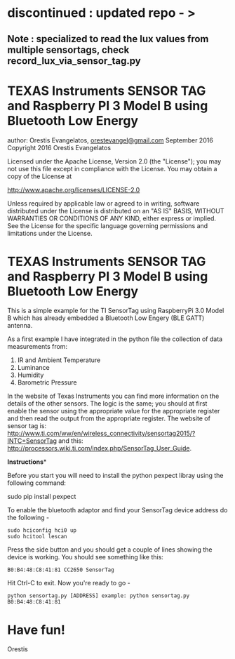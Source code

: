 # discontinued : updated repo - > [](https://github.com/LARC-CMU-SMU/sensortag)
## Note : specialized to read the lux values from multiple sensortags, check record_lux_via_sensor_tag.py
#  TEXAS Instruments SENSOR TAG and Raspberry PI 3 Model B using Bluetooth Low Energy
	
	
author: Orestis Evangelatos, orestevangel@gmail.com
September 2016
Copyright 2016 Orestis Evangelatos

Licensed under the Apache License, Version 2.0 (the "License");
you may not use this file except in compliance with the License.
You may obtain a copy of the License at

http://www.apache.org/licenses/LICENSE-2.0

Unless required by applicable law or agreed to in writing, software
distributed under the License is distributed on an "AS IS" BASIS,
WITHOUT WARRANTIES OR CONDITIONS OF ANY KIND, either express or implied.
See the License for the specific language governing permissions and
limitations under the License.




TEXAS Instruments SENSOR TAG and Raspberry PI 3 Model B using Bluetooth Low Energy
===================================================================================

This is a simple example for the TI SensorTag using RaspberryPi 3.0 Model B which has already embedded a Bluetooth Low Engery (BLE GATT) antenna.

As a first example I have integrated in the python file the collection of data measurements from:
1. IR and Ambient Temperature
2. Luminance
3. Humidity
4. Barometric Pressure 

In the website of Texas Instruments you can find more information on the details of the other sensors. The logic is the same; you should at first
enable the sensor using the appropriate value for the appropriate register and then read the output from the appropriate register. 
The website of sensor tag is:  
http://www.ti.com/ww/en/wireless_connectivity/sensortag2015/?INTC=SensorTag 
and this:
http://processors.wiki.ti.com/index.php/SensorTag_User_Guide.


**************Instructions***************

Before you start you will need to install the python pexpect libray using the following command:

 sudo pip install pexpect

To enable the bluetooth adaptor and find your SensorTag device address do the following -

    sudo hciconfig hci0 up
    sudo hcitool lescan 

Press the side button and you should get a couple of lines showing the device is working. 
You should see something like this: 

	B0:B4:48:C8:41:81 CC2650 SensorTag

Hit Ctrl-C to exit.  Now you're ready to go -

    python sensortag.py [ADDRESS] example: python sensortag.py B0:B4:48:C8:41:81
    
    
# Have fun!
 Orestis

